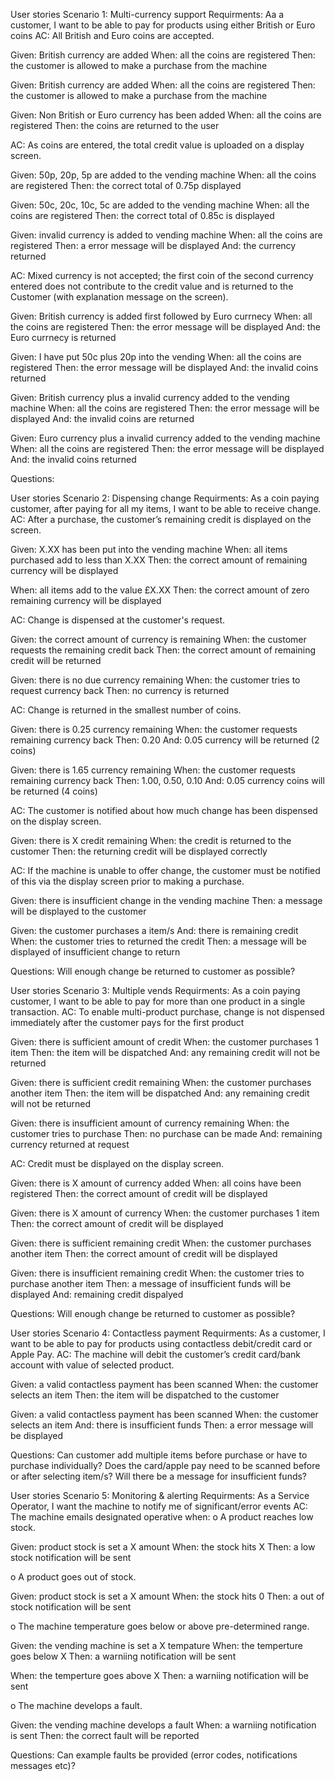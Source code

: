 User stories
Scenario 1: Multi-currency support
Requirments: Aa a customer, I want to be able to pay for products using either British or Euro coins
AC: All British and Euro coins are accepted. 
  
  Given: British currency are added
  When: all the coins are registered
  Then: the customer is allowed to make a purchase from the machine
  
  Given: British currency are added
  When: all the coins are registered
  Then: the customer is allowed to make a purchase from the machine
  
  Given: Non British or Euro currency has been added
  When: all the coins are registered
  Then: the coins are returned to the user
  
AC: As coins are entered, the total credit value is uploaded on a display screen.
  
  Given: 50p, 20p, 5p are added to the vending machine
  When: all the coins are registered
  Then: the correct total of 0.75p displayed
  
  Given: 50c, 20c, 10c, 5c are added to the vending machine
  When: all the coins are registered
  Then: the correct total of 0.85c is displayed
  
  Given: invalid currency is added to vending machine
  When: all the coins are registered
  Then: a error message will be displayed
  And: the currency returned
  
AC: Mixed currency is not accepted; the first coin of the second currency entered does not contribute to the credit value and is returned to the Customer (with explanation message on the screen).
  
  Given: British currency is added first followed by Euro currnecy
  When: all the coins are registered
  Then: the error message will be displayed
  And: the Euro currnecy is returned
  
  Given: I have put 50c plus 20p into the vending
  When: all the coins are registered
  Then: the error message will be displayed
  And: the invalid coins returned
  
  Given: British currency plus a invalid currency added to the vending machine
  When: all the coins are registered
  Then: the error message will be displayed
  And: the invalid coins are returned
  
  Given: Euro currency plus a invalid currency added to the vending machine
  When: all the coins are registered
  Then: the error message will be displayed
  And: the invalid coins returned
  
Questions: 


User stories
Scenario 2: Dispensing change
Requirments: As a coin paying customer, after paying for all my items, I want to be able to receive change.
AC: After a purchase, the customer’s remaining credit is displayed on the screen. 
  
  Given: X.XX has been put into the vending machine
  When: all items purchased add to less than X.XX
  Then: the correct amount of remaining currency will be displayed
  
  When: all items add to the value £X.XX
  Then: the correct amount of zero remaining currency will be displayed
  
AC: Change is dispensed at the customer's request.
  
  Given: the correct amount of currency is remaining
  When: the customer requests the remaining credit back
  Then: the correct amount of remaining credit will be returned
  
  Given: there is no due currency remaining
  When: the customer tries to request currency back 
  Then: no currency is returned
  
AC: Change is returned in the smallest number of coins.

  Given: there is 0.25 currency remaining
  When: the customer requests remaining currency back 
  Then: 0.20
  And: 0.05 currency will be returned (2 coins)
  
  Given: there is 1.65 currency remaining
  When: the customer requests remaining currency back 
  Then: 1.00, 0.50, 0.10
  And: 0.05 currency coins will be returned (4 coins)
  
AC: The customer is notified about how much change has been dispensed on the display screen.

  Given: there is X credit remaining
  When: the credit is returned to the customer
  Then: the returning credit will be displayed correctly
  
AC: If the machine is unable to offer change, the customer must be notified of this via the display screen prior to
making a purchase. 

  Given: there is insufficient change in the vending machine
  Then: a message will be displayed to the customer
  
  Given: the customer purchases a item/s
  And: there is remaining credit
  When: the customer tries to returned the credit
  Then: a message will be displayed of insufficient change to return
 
Questions: Will enough change be returned to customer as possible?


User stories
Scenario 3: Multiple vends
Requirments: As a coin paying customer, I want to be able to pay for more than one product in a single transaction.
AC: To enable multi-product purchase, change is not dispensed immediately after the customer pays for the first product 
  
  Given: there is sufficient amount of credit
  When: the customer purchases 1 item
  Then: the item will be dispatched
  And: any remaining credit will not be returned
  
  Given: there is sufficient credit remaining
  When: the customer purchases another item
  Then: the item will be dispatched
  And: any remaining credit will not be returned
  
  Given: there is insufficient amount of currency remaining
  When: the customer tries to purchase
  Then: no purchase can be made
  And: remaining currency returned at request
  
AC: Credit must be displayed on the display screen.

  Given: there is X amount of currency added
  When: all coins have been registered
  Then: the correct amount of credit will be displayed
  
  Given: there is X amount of currency
  When: the customer purchases 1 item
  Then: the correct amount of credit will be displayed
  
  Given: there is sufficient remaining credit
  When: the customer purchases another item
  Then: the correct amount of credit will be displayed
  
  Given: there is insufficient remaining credit
  When: the customer tries to purchase another item
  Then: a message of insufficient funds will be displayed
  And: remaining credit dispalyed
  
Questions: Will enough change be returned to customer as possible?


User stories
Scenario 4: Contactless payment
Requirments: As a customer, I want to be able to pay for products using contactless debit/credit card or Apple Pay.
AC: The machine will debit the customer’s credit card/bank account with value of selected product.
  
  Given: a valid contactless payment has been scanned
  When: the customer selects an item
  Then: the item will be dispatched to the customer
  
  Given: a valid contactless payment has been scanned
  When: the customer selects an item
  And: there is insufficient funds
  Then: a error message will be displayed

Questions: Can customer add multiple items before purchase or have to purchase individually? Does the card/apple pay need to be scanned before or after selecting item/s? Will there be a message for insufficient funds?


User stories
Scenario 5: Monitoring & alerting
Requirments: As a Service Operator, I want the machine to notify me of significant/error events
AC: The machine emails designated operative when:
o A product reaches low stock.

  Given: product stock is set a X amount
  When: the stock hits X
  Then: a low stock notification will be sent
  
o A product goes out of stock.

  Given: product stock is set a X amount
  When: the stock hits 0
  Then: a out of stock notification will be sent
  
o The machine temperature goes below or above pre-determined range.

  Given: the vending machine is set a X tempature
  When: the temperture goes below X
  Then: a warniing notification will be sent
  
  When: the temperture goes above X
  Then: a warniing notification will be sent

o The machine develops a fault.
  
  Given: the vending machine develops a fault
  When: a warniing notification is sent
  Then: the correct fault will be reported

Questions: Can example faults be provided (error codes, notifications messages etc)?
